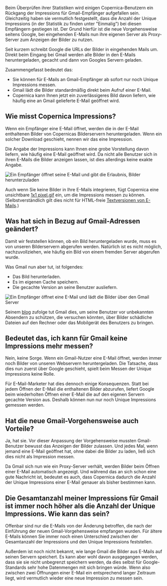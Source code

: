 Beim Überprüfen ihrer Statistiken wird einigen Copernica-Benutzern ein
Rückgang der Impressions für Gmail-Empfänger aufgefallen sein.
Gleichzeitig haben sie vermutlich festgestellt, dass die Anzahl der
Unique Impressions (in der Statistik zu finden unter "Einmalig") bei
diesen Empfängern gestiegen ist. Der Grund hierfür ist die neue
Vorgehensweise seitens Google, bei eingehenden E-Mails nun ihre eigenen
Server als Proxy-Server zum Anzeigen der Bilder zu nutzen.

Seit kurzem schreibt Google die URLs der Bilder in eingehenden Mails um.
Direkt beim Eingang bei Gmail werden alle Bilder in den E-Mails
heruntergeladen, gecacht und dann von Googles Servern geladen.

Zusammengefasst bedeutet das:

-   Sie können für E-Mails an Gmail-Empfänger ab sofort nur noch Unique
    Impressions messen.
-   Gmail lädt die Bilder standardmäßig direkt beim Aufruf einer E-Mail.
-   Copernica kann Ihnen jetzt ein zuverlässigeres Bild davon liefern,
    wie häufig eine an Gmail gelieferte E-Mail geöffnet wird.

Wie misst Copernica Impressions?
--------------------------------

Wenn ein Empfänger eine E-Mail öffnet, werden die in der E-Mail
enthaltenen Bilder von Copernicas Bilderservern heruntergeladen. Wenn
ein solcher Download geschieht, nennen wir das eine Impression.

Die Angabe der Impressions kann Ihnen eine grobe Vorstellung davon
liefern, wie häufig eine E-Mail geöffnet wird. Da nicht alle Benutzer
sich in ihren E-Mails die Bilder anzeigen lassen, ist dies allerdings
keine exakte Angabe.

![Ein Empfänger öffnet seine E-Mail und gibt die Erlaubnis, Bilder
herunterzuladen](Copernica_cases/afbeeldingen-email-copernica.png "Ein Empfänger öffnet seine E-Mail und gibt die Erlaubnis, Bilder herunterzuladen")

Auch wenn Sie keine Bilder in Ihre E-Mails integrieren, fügt Copernica
eine unsichtbare [1x1
pixel.gif](https://www.copernica.com/en/support/what-is-pixel-gif "Was ist ein Pixel.gif?")
ein, um die Impressions messen zu können. (Selbstverständlich gilt dies
nicht für HTML-freie [Textversionen von
E-Mails](https://www.copernica.com/en/support/add-email-text-version "Sending email text versions").)

Was hat sich in Bezug auf Gmail-Adressen geändert?
--------------------------------------------------

Damit wir feststellen können, ob ein Bild heruntergeladen wurde, muss es
von unseren Bilderservern abgerufen werden. Natürlich ist es nicht
möglich, nachzuvollziehen, wie häufig ein Bild von einem fremden Server
abgerufen wurde.

Was Gmail nun aber tut, ist folgendes:

-   Das Bild herunterladen.
-   Es im eigenen Cache speichern.
-   Die gecachte Version an seine Benutzer ausliefern.

![Ein Empfänger öffnet eine E-Mail und lädt die Bilder über den Gmail
Server](Copernica_cases/afbeeldingen-email-copernica-google.png "Ein Empfänger öffnet eine E-Mail und lädt die Bilder über den Gmail Server")

Seinem
[blog](http://gmailblog.blogspot.nl/2013/12/images-now-showing.html)
zufolge tut Gmail dies, um seine Benutzer vor unbekannten Absendern zu
schützen, die versuchen könnten, über Bilder schädliche Dateien auf den
Rechner oder das Mobilgerät des Benutzers zu bringen.

Bedeutet das, ich kann für Gmail keine Impressions mehr messen?
---------------------------------------------------------------

Nein, keine Sorge. Wenn ein Gmail-Nutzer eine E-Mail öffnet, werden
immer noch Bilder von unseren Webservern heruntergeladen. Die Tatsache,
dass dies nun zuerst über Google geschieht, spielt beim Messen der
Unique Impressions keine Rolle.

Für E-Mail-Marketer hat dies dennoch einige Konsequenzen. Statt bei
jedem Öffnen der E-Mail die enthaltenen Bilder abzurufen, liefert Google
beim wiederholten Öffnen einer E-Mail die auf den eigenen Servern
gecachte Version aus. Deshalb können nun nur noch Unique Impressions
gemessen werden.

Hat die neue Gmail-Vorgehensweise auch Vorteile?
------------------------------------------------

Ja, hat sie. Vor dieser Anpassung der Vorgehensweise mussten
Gmail-Benutzer bewusst das Anzeigen der Bilder zulassen. Und jedes Mal,
wenn jemand eine E-Mail geöffnet hat, ohne dabei die Bilder zu laden,
ließ sich dies nicht als Impression messen.

Da Gmail sich nun wie ein Proxy-Server verhält, werden Bilder beim
Öffnen einer E-Mail automatisch angezeigt. Und während das an sich schon
eine gute Nachricht ist, bedeutet es auch, dass Copernica dadurch die
Anzahl der Unique Impressions einer E-Mail genauer als bisher bestimmen
kann.

Die Gesamtanzahl meiner Impressions für Gmail ist immer noch höher als die Anzahl der Unique Impressions. Wie kann das sein?
----------------------------------------------------------------------------------------------------------------------------

Offenbar sind nur die E-Mails von der Änderung betroffen, die nach der
Einführung der neuen Gmail-Vorgehensweise empfangen wurden. Für ältere
E-Mails können Sie immer noch einen Unterschied zwischen der
Gesamtanzahl der Impressions und den Unique Impressions feststellen.

Außerdem ist noch nicht bekannt, wie lange Gmail die Bilder aus E-Mails
auf seinen Servern speichert. Es kann aber wohl davon ausgegangen
werden, dass sie sie nicht unbegrenzt speichern werden, da dies selbst
für Google-Standards sehr hohe Datenmengen mit sich bringen würde. Wenn
also zwischen zwei Öffnungen einer E-Mail ein entsprechend langer
Zeitraum liegt, wird vermutlich wieder eine neue Impression zu messen
sein.
